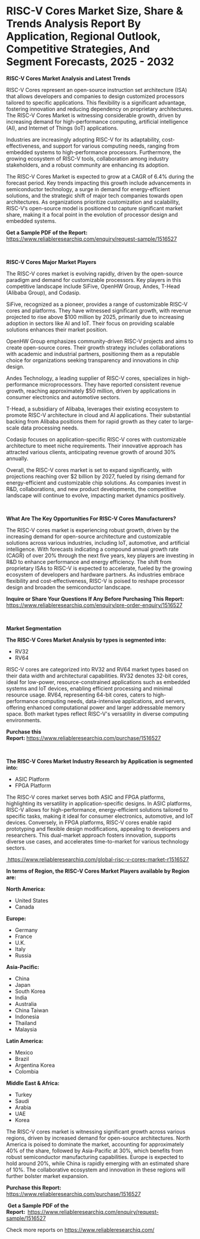 <p><h1>RISC-V Cores Market Size, Share & Trends Analysis Report By Application, Regional Outlook, Competitive Strategies, And Segment Forecasts, 2025 - 2032</h1></p><p><strong>RISC-V Cores Market Analysis and Latest Trends</strong></p>
<p><p>RISC-V Cores represent an open-source instruction set architecture (ISA) that allows developers and companies to design customized processors tailored to specific applications. This flexibility is a significant advantage, fostering innovation and reducing dependency on proprietary architectures. The RISC-V Cores Market is witnessing considerable growth, driven by increasing demand for high-performance computing, artificial intelligence (AI), and Internet of Things (IoT) applications. </p><p>Industries are increasingly adopting RISC-V for its adaptability, cost-effectiveness, and support for various computing needs, ranging from embedded systems to high-performance processors. Furthermore, the growing ecosystem of RISC-V tools, collaboration among industry stakeholders, and a robust community are enhancing its adoption.</p><p>The RISC-V Cores Market is expected to grow at a CAGR of 6.4% during the forecast period. Key trends impacting this growth include advancements in semiconductor technology, a surge in demand for energy-efficient solutions, and the strategic shift of major tech companies towards open architectures. As organizations prioritize customization and scalability, RISC-V’s open-source model is positioned to capture significant market share, making it a focal point in the evolution of processor design and embedded systems.</p></p>
<p><strong>Get a Sample PDF of the Report:&nbsp;</strong> <a href="https://www.reliableresearchiq.com/enquiry/request-sample/1516527?utm_campaign=3513&utm_medium=2&utm_source=Github&utm_content=ia&utm_term=30032025&utm_id=risc-v-cores">https://www.reliableresearchiq.com/enquiry/request-sample/1516527</a></p>
<p>&nbsp;</p>
<p><strong>RISC-V Cores Major Market Players</strong></p>
<p><p>The RISC-V cores market is evolving rapidly, driven by the open-source paradigm and demand for customizable processors. Key players in this competitive landscape include SiFive, OpenHW Group, Andes, T-Head (Alibaba Group), and Codasip.</p><p>SiFive, recognized as a pioneer, provides a range of customizable RISC-V cores and platforms. They have witnessed significant growth, with revenue projected to rise above $100 million by 2025, primarily due to increasing adoption in sectors like AI and IoT. Their focus on providing scalable solutions enhances their market position.</p><p>OpenHW Group emphasizes community-driven RISC-V projects and aims to create open-source cores. Their growth strategy includes collaborations with academic and industrial partners, positioning them as a reputable choice for organizations seeking transparency and innovations in chip design.</p><p>Andes Technology, a leading supplier of RISC-V cores, specializes in high-performance microprocessors. They have reported consistent revenue growth, reaching approximately $50 million, driven by applications in consumer electronics and automotive sectors.</p><p>T-Head, a subsidiary of Alibaba, leverages their existing ecosystem to promote RISC-V architecture in cloud and AI applications. Their substantial backing from Alibaba positions them for rapid growth as they cater to large-scale data processing needs.</p><p>Codasip focuses on application-specific RISC-V cores with customizable architecture to meet niche requirements. Their innovative approach has attracted various clients, anticipating revenue growth of around 30% annually.</p><p>Overall, the RISC-V cores market is set to expand significantly, with projections reaching over $2 billion by 2027, fueled by rising demand for energy-efficient and customizable chip solutions. As companies invest in R&D, collaborations, and new product developments, the competitive landscape will continue to evolve, impacting market dynamics positively.</p></p>
<p>&nbsp;</p>
<p><strong>What Are The Key Opportunities For RISC-V Cores Manufacturers?</strong></p>
<p><p>The RISC-V cores market is experiencing robust growth, driven by the increasing demand for open-source architecture and customizable solutions across various industries, including IoT, automotive, and artificial intelligence. With forecasts indicating a compound annual growth rate (CAGR) of over 20% through the next five years, key players are investing in R&D to enhance performance and energy efficiency. The shift from proprietary ISAs to RISC-V is expected to accelerate, fueled by the growing ecosystem of developers and hardware partners. As industries embrace flexibility and cost-effectiveness, RISC-V is poised to reshape processor design and broaden the semiconductor landscape.</p></p>
<p><strong>Inquire or Share Your Questions If Any Before Purchasing This Report:</strong> <a href="https://www.reliableresearchiq.com/enquiry/pre-order-enquiry/1516527?utm_campaign=3513&utm_medium=2&utm_source=Github&utm_content=ia&utm_term=30032025&utm_id=risc-v-cores">https://www.reliableresearchiq.com/enquiry/pre-order-enquiry/1516527</a></p>
<p>&nbsp;</p>
<p><strong>Market Segmentation</strong></p>
<p><strong>The RISC-V Cores Market Analysis by types is segmented into:</strong></p>
<p><ul><li>RV32</li><li>RV64</li></ul></p>
<p><p>RISC-V cores are categorized into RV32 and RV64 market types based on their data width and architectural capabilities. RV32 denotes 32-bit cores, ideal for low-power, resource-constrained applications such as embedded systems and IoT devices, enabling efficient processing and minimal resource usage. RV64, representing 64-bit cores, caters to high-performance computing needs, data-intensive applications, and servers, offering enhanced computational power and larger addressable memory space. Both market types reflect RISC-V's versatility in diverse computing environments.</p></p>
<p><strong>Purchase this Report:&nbsp;</strong><a href="https://www.reliableresearchiq.com/purchase/1516527?utm_campaign=3513&utm_medium=2&utm_source=Github&utm_content=ia&utm_term=30032025&utm_id=risc-v-cores">https://www.reliableresearchiq.com/purchase/1516527</a></p>
<p>&nbsp;</p>
<p><strong>The RISC-V Cores Market Industry Research by Application is segmented into:</strong></p>
<p><ul><li>ASIC Platform</li><li>FPGA Platform</li></ul></p>
<p><p>The RISC-V cores market serves both ASIC and FPGA platforms, highlighting its versatility in application-specific designs. In ASIC platforms, RISC-V allows for high-performance, energy-efficient solutions tailored to specific tasks, making it ideal for consumer electronics, automotive, and IoT devices. Conversely, in FPGA platforms, RISC-V cores enable rapid prototyping and flexible design modifications, appealing to developers and researchers. This dual-market approach fosters innovation, supports diverse use cases, and accelerates time-to-market for various technology sectors.</p></p>
<p><a href="https://www.reliableresearchiq.com/global-risc-v-cores-market-r1516527?utm_campaign=3513&utm_medium=2&utm_source=Github&utm_content=ia&utm_term=30032025&utm_id=risc-v-cores">&nbsp;https://www.reliableresearchiq.com/global-risc-v-cores-market-r1516527</a></p>
<p><strong>In terms of Region, the RISC-V Cores Market Players available by Region are:</strong></p>
<p>
    <p> <strong> North America: </strong>
        <ul>
            <li>United States</li>
            <li>Canada</li>
        </ul>
        </p> 
    <p> <strong> Europe: </strong>
        <ul>
            <li>Germany</li>
            <li>France</li>
            <li>U.K.</li>
            <li>Italy</li>
            <li>Russia</li>
        </ul>
        </p> 
    <p> <strong> Asia-Pacific: </strong>
        <ul>
            <li>China</li>
            <li>Japan</li>
            <li>South Korea</li>
            <li>India</li>
            <li>Australia</li>
            <li>China Taiwan</li>
            <li>Indonesia</li>
            <li>Thailand</li>
            <li>Malaysia</li>
        </ul>
        </p> 
    <p> <strong> Latin America: </strong>
        <ul>
            <li>Mexico</li>
            <li>Brazil</li>
            <li>Argentina Korea</li>
            <li>Colombia</li>
        </ul>
        </p> 
    <p> <strong> Middle East & Africa: </strong>
        <ul>
            <li>Turkey</li>
            <li>Saudi</li>
            <li>Arabia</li>
            <li>UAE</li>
            <li>Korea</li>
        </ul>
    </p>
    </p>
<p><p>The RISC-V cores market is witnessing significant growth across various regions, driven by increased demand for open-source architectures. North America is poised to dominate the market, accounting for approximately 40% of the share, followed by Asia-Pacific at 30%, which benefits from robust semiconductor manufacturing capabilities. Europe is expected to hold around 20%, while China is rapidly emerging with an estimated share of 10%. The collaborative ecosystem and innovation in these regions will further bolster market expansion.</p></p>
<p><strong>Purchase this Report: </strong><a href="https://www.reliableresearchiq.com/purchase/1516527?utm_campaign=3513&utm_medium=2&utm_source=Github&utm_content=ia&utm_term=30032025&utm_id=risc-v-cores">https://www.reliableresearchiq.com/purchase/1516527</a></p>
<p>&nbsp;<strong>Get a Sample PDF of the Report:&nbsp;&nbsp;</strong><a href="https://www.reliableresearchiq.com/enquiry/request-sample/1516527?utm_campaign=3513&utm_medium=2&utm_source=Github&utm_content=ia&utm_term=30032025&utm_id=risc-v-cores">https://www.reliableresearchiq.com/enquiry/request-sample/1516527</a></p>
<p><strong></strong></p>
<p>Check more reports on <a href="https://www.reliableresearchiq.com/?utm_campaign=3513&utm_medium=2&utm_source=Github&utm_content=ia&utm_term=30032025&utm_id=risc-v-cores">https://www.reliableresearchiq.com/</a></p>